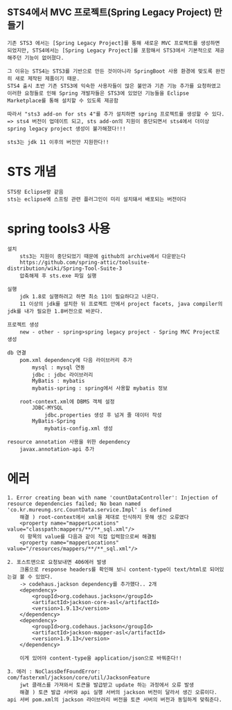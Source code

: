 ## STS4에서 MVC 프로젝트(Spring Legacy Project) 만들기
    기존 STS3 에서는 [Spring Legacy Project]를 통해 새로운 MVC 프로젝트를 생성하면 되었지만, STS4에서는 [Spring Legacy Project]를 포함해서 STS3에서 기본적으로 제공해주던 기능이 없어졌다.

    그 이유는 STS4는 STS3를 기반으로 만든 것이아니라 SpringBoot 사용 환경에 맞도록 완전히 새로 제작된 제품이기 때문.
    STS4 출시 초반 기존 STS3에 익숙한 사용자들이 많은 불만과 기존 기능 추가를 요청하였고 이러한 요청들로 인해 Spring 개발자들은 STS3에 있었던 기능들을 Eclipse Marketplace를 통해 설치할 수 있도록 제공함

    따라서 "sts3 add-on for sts 4"를 추가 설치하면 spring 프로젝트를 생성할 수 있다.
    => sts4 버전이 업데이트 되고, sts add-on의 지원이 중단되면서 sts4에서 더이상 spring legacy project 생성이 불가해졌다!!!

    sts3는 jdk 11 이후의 버전만 지원한다!!

# STS 개념
    STS랑 Eclipse랑 같음
    sts는 eclipse에 스프링 관련 플러그인이 미리 설치돼서 배포되는 버전이다

# spring tools3 사용
    설치
        sts3는 지원이 중단되었기 때문에 github의 archive에서 다운받는다
        https://github.com/spring-attic/toolsuite-distribution/wiki/Spring-Tool-Suite-3
        압축해제 후 sts.exe 파일 실행
    
    실행
        jdk 1.8로 실행하려고 하면 최소 11이 필요하다고 나온다.
        11 이상의 jdk를 설치한 뒤 프로젝트 안에서 project facets, java compiler의 jdk를 내가 필요한 1.8버전으로 바꾼다.

    프로젝트 생성
        new - other - spring>spring legacy project - Spring MVC Project로 생성
        
    db 연결
        pom.xml dependency에 다음 라이브러리 추가
            mysql : mysql 연동
            jdbc : jdbc 라이브러리
            MyBatis : mybatis
            mybatis-spring : spring에서 사용할 mybatis 정보

        root-context.xml에 DBMS 객체 설정
            JDBC-MYSQL
                jdbc.properties 생성 후 넘겨 줄 데이터 작성
            MyBatis-Spring
                mybatis-config.xml 생성

    resource annotation 사용을 위한 dependency
        javax.annotation-api 추가

# 에러
    1. Error creating bean with name 'countDataController': Injection of resource dependencies failed; No bean named 'co.kr.mureung.src.CountData.service.Impl' is defined
        해결 ) root-context에서 xml을 제대로 인식하지 못해 생긴 오류였다
        <property name="mapperLocations" value="classpath:mappers/**/**_sql.xml"/>
        이 항목의 value를 다음과 같이 직접 입력함으로써 해결됨
        <property name="mapperLocations" value="/resources/mappers/**/**_sql.xml"/>

    2. 포스트맨으로 요청보내면 406에러 발생
        크롬으로 response headers를 확인해 보니 content-type이 text/html로 되어있는걸 볼 수 있었다.
        -> codehaus.jackson dependency를 추가했다.. 2개
        <dependency>
		    <groupId>org.codehaus.jackson</groupId>
		    <artifactId>jackson-core-asl</artifactId>
		    <version>1.9.13</version>
		</dependency>
		<dependency>
    		<groupId>org.codehaus.jackson</groupId>
		    <artifactId>jackson-mapper-asl</artifactId>
		    <version>1.9.13</version>
		</dependency>
        
        이게 있어야 content-type을 application/json으로 바꿔준다!!

    3. 에러 : NoClassDefFoundError: com/fasterxml/jackson/core/util/JacksonFeature
        jwt 클래스를 가져와서 토큰을 발급받고 update 하는 과정에서 오류 발생
        해결 ) 토큰 발급 서버와 api 실행 서버의 jackson 버전이 달라서 생긴 오류이다. api 서버 pom.xml의 jackson 라이브러리 버전을 토큰 서버의 버전과 동일하게 맞춰준다.